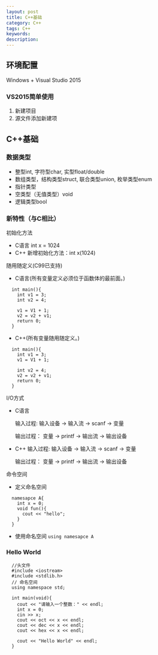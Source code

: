 ```yaml
---
layout: post
title: C++基础
category: C++
tags: C++
keywords:
description:
---
```


## 环境配置
Windows + Visual Studio 2015

### VS2015简单使用
1. 新建项目
2. 源文件添加新建项

## C++基础
### 数据类型
- 整型int, 字符型char, 实型float/double
- 数组类型，结构类型struct, 联合类型union, 枚举类型enum
- 指针类型
- 空类型（无值类型）void
- 逻辑类型bool

### 新特性（与C相比）
初始化方法
- C语言 int x = 1024
- C++ 新增初始化方法：int x(1024)

随用随定义(C99已支持)
- C语言(所有变量定义必须位于函数体的最前面。)
```
  int main(){
    int v1 = 3;
    int v2 = 4;

    v1 = V1 + 1;
    v2 = v2 + v1;
    return 0;
  }
```
- C++(所有变量随用随定义。)
```
  int main(){
    int v1 = 3;
    v1 = V1 + 1;

    int v2 = 4;
    v2 = v2 + v1;
    return 0;
  }
```

I/O方式
- C语言

  输入过程: 输入设备 -> 输入流 -> scanf -> 变量

  输出过程： 变量 -> printf -> 输出流 -> 输出设备
- C++
  输入过程: 输入设备 -> 输入流 -> scanf -> 变量

  输出过程： 变量 -> printf -> 输出流 -> 输出设备

命令空间
- 定义命名空间
```
  namesapce A{
    int x = 0;
    void fun(){
      cout << "hello";
    }
  }
```
- 使用命名空间
`using namesapce A`

### Hello World
```
  //头文件
  #include <iostream>
  #include <stdlib.h>
  // 命名空间
  using namespace std;

  int main(void){
    cout << "请输入一个整数：" << endl;
    int x = 0;
    cin >> x;
    cout << oct << x << endl;
    cout << dec << x << endl;
    cout << hex << x << endl;

    cout << "Hello World" << endl;
  }
```
